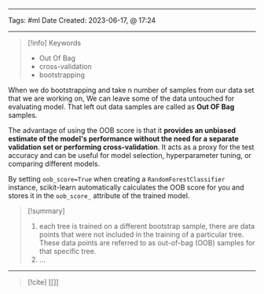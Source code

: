 ------------------------- 
Tags: #ml
Date Created:  2023-06-17, @ 17:24

---
>[!info] Keywords
>* Out Of Bag
>* cross-validation
>* bootstrapping

When we do bootstrapping and take n number of samples from our data set that we are working on, We can leave some of the data untouched for evaluating model. That left out data samples are called as **Out OF Bag** samples.

The advantage of using the OOB score is that it **provides an unbiased estimate of the model's performance without the need for a separate validation set or performing cross-validation**. It acts as a proxy for the test accuracy and can be useful for model selection, hyperparameter tuning, or comparing different models.

By setting `oob_score=True` when creating a `RandomForestClassifier` instance, scikit-learn automatically calculates the OOB score for you and stores it in the `oob_score_` attribute of the trained model.

>[!summary] 
>1. each tree is trained on a different bootstrap sample, there are data points that were not included in the training of a particular tree. These data points are referred to as out-of-bag (OOB) samples for that specific tree.
>2. ...

----
>[!cite]
> [[]]
> []()
